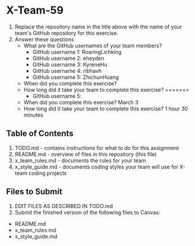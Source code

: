 # X-Team-59

1. Replace the repository name in the title above with the name of your team's GitHub repository for this exercise.
2. Answer these questions
   * What are the GitHub usernames of your team members?
       * GitHub username 1: RoaringLichking
       * GitHub username 2: eheyden
       * GitHub username 3: KyreneHu
       * GitHub username 4: ribhavh
       * GitHub username 5: ZhichunHuang
   * When did you complete this exercise? 
   * How long did it take your team to complete this exercise? 
=======
       * GitHub username 5:
   * When did you complete this exercise? March 3
   * How long did it take your team to complete this exercise? 1 hour 30 minutes

## Table of Contents

1. TODO.md - contains instructions for what to do for this assignment
2. README.md - overview of files in this repository (this file)
3. x_team_rules.md - documents the rules for your team
4. x_style_guide.md - documents coding styles your team will use for X-team coding projects

## Files to Submit

1. EDIT FILES AS DESCRIBED IN TODO.md
2. Submit the finished version of the following files to Canvas:

* README.md
* x_team_rules.md
* x_style_guide.md
